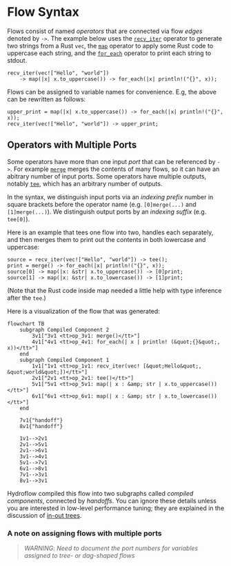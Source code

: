 # Flow Syntax
Flows consist of named _operators_ that are connected via flow _edges_ denoted by `->`. The example below
uses the [`recv_iter`](./surface_ops.gen.md#recv_iter) operator to generate two strings from a Rust `vec`, the 
[`map`](./surface_ops.gen.md#map) operator to apply some Rust code to uppercase each string, and the [`for_each`](./surface_ops.gen.md#for_each) 
operator to print each string to stdout.
```rust,ignore
recv_iter(vec!["Hello", "world"]) 
    -> map(|x| x.to_uppercase()) -> for_each(|x| println!("{}", x));
```

Flows can be assigned to variable names for convenience. E.g, the above can be rewritten as follows:
```rust,ignore
upper_print = map(|x| x.to_uppercase()) -> for_each(|x| println!("{}", x));
recv_iter(vec!["Hello", "world"]) -> upper_print;
```
## Operators with Multiple Ports
Some operators have more than one input _port_ that can be referenced by `->`. For example [`merge`](./surface_ops.gen.md#merge) 
merges the contents of many flows, so it can have an abitrary number of input ports. Some operators have multiple outputs, notably [`tee`](./surface_ops.gen.md#tee),
which has an arbitrary number of outputs. 

In the syntax, we distinguish input ports via an _indexing prefix_ number
in square brackets before the operator name (e.g. `[0]merge(...)` and `[1]merge(...)`). We 
distinguish output ports by an _indexing suffix_ (e.g. `tee[0]`). 

Here is an example that tees one flow into two, handles each separately, and then merges them to print out the contents in both lowercase and uppercase:
```rust,ignore
source = recv_iter(vec!["Hello", "world"]) -> tee();
print = merge() -> for_each(|x| println!("{}", x));
source[0] -> map(|x: &str| x.to_uppercase()) -> [0]print;
source[1] -> map(|x: &str| x.to_lowercase()) -> [1]print;
```
(Note that the Rust code inside map needed a little help with type inference after the `tee`.)

Here is a visualization of the flow that was generated:
```mermaid
flowchart TB
    subgraph Compiled Component 2
        3v1["3v1 <tt>op_3v1: merge()</tt>"]
        4v1["4v1 <tt>op_4v1: for_each(| x | println! (&quot;{}&quot;, x))</tt>"]
    end
    subgraph Compiled Component 1
        1v1["1v1 <tt>op_1v1: recv_iter(vec! [&quot;Hello&quot;, &quot;world&quot;])</tt>"]
        2v1["2v1 <tt>op_2v1: tee()</tt>"]
        5v1["5v1 <tt>op_5v1: map(| x : &amp; str | x.to_uppercase())</tt>"]
        6v1["6v1 <tt>op_6v1: map(| x : &amp; str | x.to_lowercase())</tt>"]
    end

    7v1{"handoff"}
    8v1{"handoff"}

    1v1-->2v1
    2v1-->5v1
    2v1-->6v1
    3v1-->4v1
    5v1-->7v1
    6v1-->8v1
    7v1-->3v1
    8v1-->3v1
```
Hydroflow compiled this flow into two subgraphs called _compiled components_, connected by _handoffs_. You can ignore 
these details unless you are interested in low-level performance tuning; they are explained in the discussion
of [in-out trees](./in-out_trees.md). 

### A note on assigning flows with multiple ports
> *WARNING*: _Need to document the port numbers for variables assigned to tree- or dag-shaped flows_